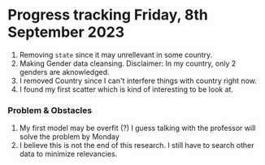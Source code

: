 # Progress tracking Friday, 8th September 2023

1. Removing `state` since it may unrellevant in some country.
2. Making Gender data cleansing. Disclaimer: In my country, only 2 genders are aknowledged. 
3. I removed Country since I can't interfere things with country right now. 
4. I found my first scatter which is kind of interesting to be look at. 

### Problem & Obstacles
1. My first model may be overfit (?) I guess talking with the professor will solve the problem by Monday
2. I believe this is not the end of this research. I still have to search other data to minimize relevancies.